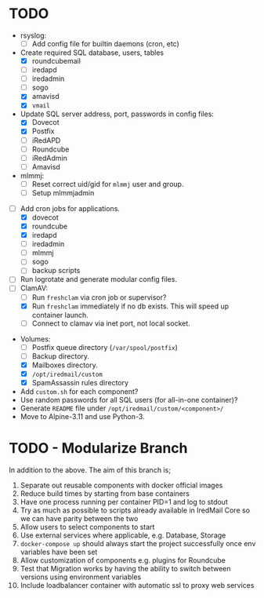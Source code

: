 # TODO

- rsyslog:
    - [ ] Add config file for builtin daemons (cron, etc)

- Create required SQL database, users, tables
    - [x] roundcubemail
    - [ ] iredapd
    - [ ] iredadmin
    - [ ] sogo
    - [x] amavisd
    - [x] `vmail`
- Update SQL server address, port, passwords in config files:
    - [x] Dovecot
    - [x] Postfix
    - [ ] iRedAPD
    - [ ] Roundcube
    - [ ] iRedAdmin
    - [ ] Amavisd

- mlmmj:
    - [ ] Reset correct uid/gid for `mlmmj` user and group.
    - [ ] Setup mlmmjadmin

- [ ] Add cron jobs for applications.
    - [x] dovecot
    - [x] roundcube
    - [x] iredapd
    - [ ] iredadmin
    - [ ] mlmmj
    - [ ] sogo
    - [ ] backup scripts
- [ ] Run logrotate and generate modular config files.
- [ ] ClamAV:
    - [ ] Run `freshclam` via cron job or supervisor?
    - [x] Run `freshclam` immediately if no db exists. This will speed up container launch.
    - [ ] Connect to clamav via inet port, not local socket.
- Volumes:
    - [ ] Postfix queue directory (`/var/spool/postfix`)
    - [ ] Backup directory.
    - [x] Mailboxes directory.
    - [x] `/opt/iredmail/custom`
    - [x] SpamAssassin rules directory

- Add `custom.sh` for each component?
- Use random passwords for all SQL users (for all-in-one container)?
- Generate `README` file under `/opt/iredmail/custom/<component>/`
- Move to Alpine-3.11 and use Python-3.

# TODO - Modularize Branch
In addition to the above. The aim of this branch is;
1. Separate out reusable components with docker official images
2. Reduce build times by starting from base containers
3. Have one process running per container PID=1 and log to stdout
4. Try as much as possible to scripts already available in IredMail Core so we can have parity between the two
5. Allow users to select components to start
6. Use external services where applicable, e.g. Database, Storage
7. `docker-compose up` should always start the project successfully once env variables have been set
8. Allow customization of components e.g. plugins for Roundcube
9. Test that Migration works by having the ability to switch between versions using environment variables
10. Include loadbalancer container with automatic ssl to proxy web services